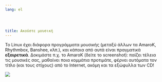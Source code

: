 ```yaml
---
lang: el




title: Ακούστε μουσική
---
```


Το Linux έχει διάφορα προγράμματα μουσικής (μεταξύ άλλων τα AmaroK, Rhythmbox, Banshee, 
κλπ.), και κάποια από αυτά είναι πραγματικά <b>εξαιρετικά</b>. Δοκιμάστε π.χ. το AmaroK 
(δείτε το screenshot): παίζει τέλεια τις μουσικές σας, μαθαίνει ποια κομμάτια προτιμάτε, 
φέρνει αυτόματα τον τίτλο (και τους στίχους) από το Internet, ακόμη και τα εξώφυλλα των CD!

<img src="Images/amarok.png" />




